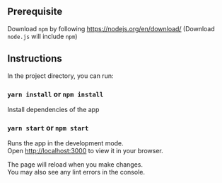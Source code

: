 ## Prerequisite
Download `npm` by following https://nodejs.org/en/download/ (Download `node.js` will include `npm`)

## Instructions

In the project directory, you can run:
### `yarn install` or `npm install`
Install dependencies of the app

### `yarn start` or `npm start`

Runs the app in the development mode.\
Open [http://localhost:3000](http://localhost:3000) to view it in your browser.

The page will reload when you make changes.\
You may also see any lint errors in the console.
